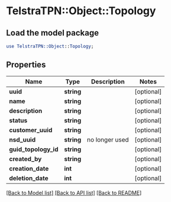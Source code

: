 # TelstraTPN::Object::Topology

## Load the model package
```perl
use TelstraTPN::Object::Topology;
```

## Properties
Name | Type | Description | Notes
------------ | ------------- | ------------- | -------------
**uuid** | **string** |  | [optional] 
**name** | **string** |  | [optional] 
**description** | **string** |  | [optional] 
**status** | **string** |  | [optional] 
**customer_uuid** | **string** |  | [optional] 
**nsd_uuid** | **string** | no longer used | [optional] 
**guid_topology_id** | **string** |  | [optional] 
**created_by** | **string** |  | [optional] 
**creation_date** | **int** |  | [optional] 
**deletion_date** | **int** |  | [optional] 

[[Back to Model list]](../README.md#documentation-for-models) [[Back to API list]](../README.md#documentation-for-api-endpoints) [[Back to README]](../README.md)


